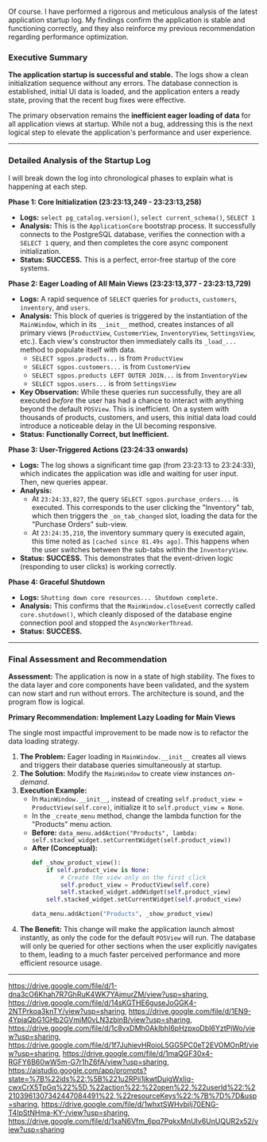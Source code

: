Of course. I have performed a rigorous and meticulous analysis of the latest application startup log. My findings confirm the application is stable and functioning correctly, and they also reinforce my previous recommendation regarding performance optimization.

### Executive Summary

**The application startup is successful and stable.** The logs show a clean initialization sequence without any errors. The database connection is established, initial UI data is loaded, and the application enters a ready state, proving that the recent bug fixes were effective.

The primary observation remains the **inefficient eager loading of data** for all application views at startup. While not a bug, addressing this is the next logical step to elevate the application's performance and user experience.

---

### Detailed Analysis of the Startup Log

I will break down the log into chronological phases to explain what is happening at each step.

**Phase 1: Core Initialization (23:23:13,249 - 23:23:13,258)**

*   **Logs:** `select pg_catalog.version()`, `select current_schema()`, `SELECT 1`
*   **Analysis:** This is the `ApplicationCore` bootstrap process. It successfully connects to the PostgreSQL database, verifies the connection with a `SELECT 1` query, and then completes the core async component initialization.
*   **Status:** **SUCCESS.** This is a perfect, error-free startup of the core systems.

**Phase 2: Eager Loading of All Main Views (23:23:13,377 - 23:23:13,729)**

*   **Logs:** A rapid sequence of `SELECT` queries for `products`, `customers`, `inventory`, and `users`.
*   **Analysis:** This block of queries is triggered by the instantiation of the `MainWindow`, which in its `__init__` method, creates instances of all primary views (`ProductView`, `CustomerView`, `InventoryView`, `SettingsView`, etc.). Each view's constructor then immediately calls its `_load_...` method to populate itself with data.
    *   `SELECT sgpos.products...` is from `ProductView`
    *   `SELECT sgpos.customers...` is from `CustomerView`
    *   `SELECT sgpos.products LEFT OUTER JOIN...` is from `InventoryView`
    *   `SELECT sgpos.users...` is from `SettingsView`
*   **Key Observation:** While these queries run successfully, they are all executed *before* the user has had a chance to interact with anything beyond the default `POSView`. This is inefficient. On a system with thousands of products, customers, and users, this initial data load could introduce a noticeable delay in the UI becoming responsive.
*   **Status:** **Functionally Correct, but Inefficient.**

**Phase 3: User-Triggered Actions (23:24:33 onwards)**

*   **Logs:** The log shows a significant time gap (from 23:23:13 to 23:24:33), which indicates the application was idle and waiting for user input. Then, new queries appear.
*   **Analysis:**
    *   At `23:24:33,827`, the query `SELECT sgpos.purchase_orders...` is executed. This corresponds to the user clicking the "Inventory" tab, which then triggers the `_on_tab_changed` slot, loading the data for the "Purchase Orders" sub-view.
    *   At `23:24:35,210`, the inventory summary query is executed again, this time noted as `[cached since 81.49s ago]`. This happens when the user switches between the sub-tabs within the `InventoryView`.
*   **Status:** **SUCCESS.** This demonstrates that the event-driven logic (responding to user clicks) is working correctly.

**Phase 4: Graceful Shutdown**

*   **Logs:** `Shutting down core resources... Shutdown complete.`
*   **Analysis:** This confirms that the `MainWindow.closeEvent` correctly called `core.shutdown()`, which cleanly disposed of the database engine connection pool and stopped the `AsyncWorkerThread`.
*   **Status:** **SUCCESS.**

---

### Final Assessment and Recommendation

**Assessment:** The application is now in a state of high stability. The fixes to the data layer and core components have been validated, and the system can now start and run without errors. The architecture is sound, and the program flow is logical.

**Primary Recommendation: Implement Lazy Loading for Main Views**

The single most impactful improvement to be made now is to refactor the data loading strategy.

1.  **The Problem:** Eager loading in `MainWindow.__init__` creates all views and triggers their database queries simultaneously at startup.
2.  **The Solution:** Modify the `MainWindow` to create view instances *on-demand*.
3.  **Execution Example:**
    *   In `MainWindow.__init__`, instead of creating `self.product_view = ProductView(self.core)`, initialize it to `self.product_view = None`.
    *   In the `_create_menu` method, change the lambda function for the "Products" menu action.
    *   **Before:** `data_menu.addAction("Products", lambda: self.stacked_widget.setCurrentWidget(self.product_view))`
    *   **After (Conceptual):**
        ```python
        def _show_product_view():
            if self.product_view is None:
                # Create the view only on the first click
                self.product_view = ProductView(self.core)
                self.stacked_widget.addWidget(self.product_view)
            self.stacked_widget.setCurrentWidget(self.product_view)

        data_menu.addAction("Products", _show_product_view)
        ```
4.  **The Benefit:** This change will make the application launch almost instantly, as only the code for the default `POSView` will run. The database will only be queried for other sections when the user explicitly navigates to them, leading to a much faster perceived performance and more efficient resource usage.

---
https://drive.google.com/file/d/1-dna3cO6Khah7R7GhRuK4WK7YAjmurZM/view?usp=sharing, https://drive.google.com/file/d/14sKGTHE6guseJoGGK4-2NTPrkoa3knTY/view?usp=sharing, https://drive.google.com/file/d/1EN9-4YpjaQbG1GHb2GVmjM0vLN3zbinB/view?usp=sharing, https://drive.google.com/file/d/1c8vxDMh0AkIbhI6pHzpxoDbI6YztPjWo/view?usp=sharing, https://drive.google.com/file/d/1f7JuhievHRoioL5GG5PC0eT2EVOMOnRf/view?usp=sharing, https://drive.google.com/file/d/1maQGF30x4-RGFY6B60wW5m-G7r1hZ6fA/view?usp=sharing, https://aistudio.google.com/app/prompts?state=%7B%22ids%22:%5B%221u2RPii1jkwtDuigWxIiq-cwxCrX5TpGq%22%5D,%22action%22:%22open%22,%22userId%22:%22103961307342447084491%22,%22resourceKeys%22:%7B%7D%7D&usp=sharing, https://drive.google.com/file/d/1whxtSWHvbiIj70ENG-T4IpStNHma-KY-/view?usp=sharing, https://drive.google.com/file/d/1xaN6Vfm_6pq7PqkxMnUlv6UnUQUR2x52/view?usp=sharing


